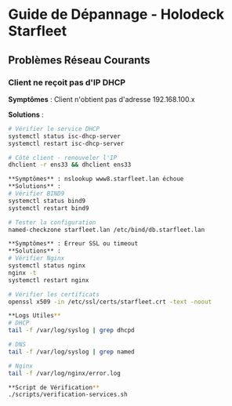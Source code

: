 # Guide de Dépannage - Holodeck Starfleet

## Problèmes Réseau Courants

### Client ne reçoit pas d'IP DHCP
**Symptômes** : Client n'obtient pas d'adresse 192.168.100.x

**Solutions** :
```bash
# Vérifier le service DHCP
systemctl status isc-dhcp-server
systemctl restart isc-dhcp-server

# Côté client - renouveler l'IP
dhclient -r ens33 && dhclient ens33

**Symptômes** : nslookup www8.starfleet.lan échoue
**Solutions** :
# Vérifier BIND9
systemctl status bind9
systemctl restart bind9

# Tester la configuration
named-checkzone starfleet.lan /etc/bind/db.starfleet.lan

**Symptômes** : Erreur SSL ou timeout
**Solutions** :
# Vérifier Nginx
systemctl status nginx
nginx -t
systemctl restart nginx

# Vérifier les certificats
openssl x509 -in /etc/ssl/certs/starfleet.crt -text -noout

**Logs Utiles**
# DHCP
tail -f /var/log/syslog | grep dhcpd

# DNS  
tail -f /var/log/syslog | grep named

# Nginx
tail -f /var/log/nginx/error.log

**Script de Vérification**
./scripts/verification-services.sh
